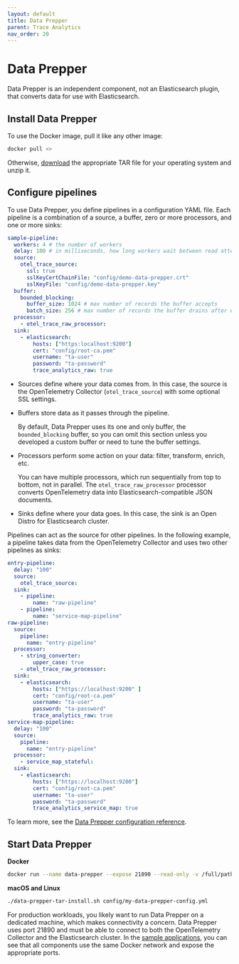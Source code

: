 ```yaml
---
layout: default
title: Data Prepper
parent: Trace Analytics
nav_order: 20
---
```


# Data Prepper

Data Prepper is an independent component, not an Elasticsearch plugin, that converts data for use with Elasticsearch.


## Install Data Prepper

To use the Docker image, pull it like any other image:

```bash
docker pull <>
```

Otherwise, [download](https://opendistro.github.io/for-elasticsearch/downloads.html) the appropriate TAR file for your operating system and unzip it.


## Configure pipelines

To use Data Prepper, you define pipelines in a configuration YAML file. Each pipeline is a combination of a source, a buffer, zero or more processors, and one or more sinks:

```yml
sample-pipeline:
  workers: 4 # the number of workers
  delay: 100 # in milliseconds, how long workers wait between read attempts
  source:
    otel_trace_source:
      ssl: true
      sslKeyCertChainFile: "config/demo-data-prepper.crt"
      sslKeyFile: "config/demo-data-prepper.key"
  buffer:
    bounded_blocking:
      buffer_size: 1024 # max number of records the buffer accepts
      batch_size: 256 # max number of records the buffer drains after each read
  processor:
    - otel_trace_raw_processor:
  sink:
    - elasticsearch:
        hosts: ["https:localhost:9200"]
        cert: "config/root-ca.pem"
        username: "ta-user"
        password: "ta-password"
        trace_analytics_raw: true
```

- Sources define where your data comes from. In this case, the source is the OpenTelemetry Collector (`otel_trace_source`) with some optional SSL settings.

- Buffers store data as it passes through the pipeline.

  By default, Data Prepper uses its one and only buffer, the `bounded_blocking` buffer, so you can omit this section unless you developed a custom buffer or need to tune the buffer settings.

- Processors perform some action on your data: filter, transform, enrich, etc.

  You can have multiple processors, which run sequentially from top to bottom, not in parallel. The `otel_trace_raw_processor` processor converts OpenTelemetry data into Elasticsearch-compatible JSON documents.

- Sinks define where your data goes. In this case, the sink is an Open Distro for Elasticsearch cluster.

Pipelines can act as the source for other pipelines. In the following example, a pipeline takes data from the OpenTelemetry Collector and uses two other pipelines as sinks:

```yml
entry-pipeline:
  delay: "100"
  source:
    otel_trace_source:
  sink:
    - pipeline:
        name: "raw-pipeline"
    - pipeline:
        name: "service-map-pipeline"
raw-pipeline:
  source:
    pipeline:
      name: "entry-pipeline"
  processor:
    - string_converter:
        upper_case: true
    - otel_trace_raw_processor:
  sink:
    - elasticsearch:
        hosts: ["https://localhost:9200" ]
        cert: "config/root-ca.pem"
        username: "ta-user"
        password: "ta-password"
        trace_analytics_raw: true
service-map-pipeline:
  delay: "100"
  source:
    pipeline:
      name: "entry-pipeline"
  processor:
    - service_map_stateful:
  sink:
    - elasticsearch:
        hosts: ["https://localhost:9200"]
        cert: "config/root-ca.pem"
        username: "ta-user"
        password: "ta-password"
        trace_analytics_service_map: true
```

To learn more, see the [Data Prepper configuration reference](../data-prepper-reference/).


## Start Data Prepper

**Docker**

```bash
docker run --name data-prepper --expose 21890 --read-only -v /full/path/to/my-data-prepper-config.yml:/usr/share/data-prepper/data-prepper.yml data-prepper/data-prepper:0.1.0
```

**macOS and Linux**

```bash
./data-prepper-tar-install.sh config/my-data-prepper-config.yml
```

For production workloads, you likely want to run Data Prepper on a dedicated machine, which makes connectivity a concern. Data Prepper uses port 21890 and must be able to connect to both the OpenTelemetry Collector and the Elasticsearch cluster. In the [sample applications](https://github.com/opendistro-for-elasticsearch/Data-Prepper/tree/master/examples), you can see that all components use the same Docker network and expose the appropriate ports.
